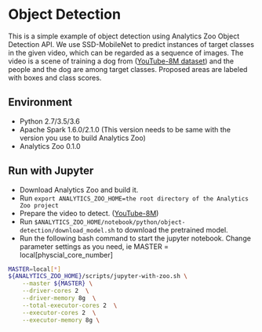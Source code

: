 # Object Detection
This is a simple example of object detection using Analytics Zoo Object Detection API. We use SSD-MobileNet to predict instances of target classes in the given video, which can be regarded as a sequence of images. The video is a scene of training a dog from ([YouTube-8M dataset](https://research.google.com/youtube8m/)) and the people and the dog are among target classes. Proposed areas are labeled with boxes and class scores.

## Environment
* Python 2.7/3.5/3.6
* Apache Spark 1.6.0/2.1.0 (This version needs to be same with the version you use to build Analytics Zoo)
* Analytics Zoo 0.1.0

## Run with Jupyter
* Download Analytics Zoo and build it.
* Run `export ANALYTICS_ZOO_HOME=the root directory of the Analytics Zoo project`
* Prepare the video to detect. ([YouTube-8M](https://research.google.com/youtube8m/))
* Run `$ANALYTICS_ZOO_HOME/notebook/python/object-detection/download_model.sh` to download the pretrained model.
* Run the following bash command to start the jupyter notebook. Change parameter settings as you need, ie MASTER = local\[physcial_core_number\]
```bash
MASTER=local[*]
${ANALYTICS_ZOO_HOME}/scripts/jupyter-with-zoo.sh \
    --master ${MASTER} \
    --driver-cores 2  \
    --driver-memory 8g  \
    --total-executor-cores 2  \
    --executor-cores 2  \
    --executor-memory 8g \
```